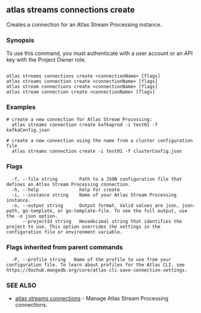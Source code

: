 ## atlas streams connections create

Creates a connection for an Atlas Stream Processing instance.


### Synopsis

To use this command, you must authenticate with a user account or an API key with the Project Owner role.



```

atlas streams connections create <connectionName> [flags]
atlas streams connection create <connectionName> [flags]
atlas stream connections create <connectionName> [flags]
atlas stream connection create <connectionName> [flags]
```

### Examples

```
# create a new connection for Atlas Stream Processing:
  atlas streams connection create kafkaprod -i test01 -f kafkaConfig.json

# create a new connection using the name from a cluster configuration file
  atlas streams connection create -i test01 -f clusterConfig.json

```


### Flags

```
  -f, --file string        Path to a JSON configuration file that defines an Atlas Stream Processing connection.
  -h, --help               help for create
  -i, --instance string    Name of your Atlas Stream Processing instance.
  -o, --output string      Output format. Valid values are json, json-path, go-template, or go-template-file. To see the full output, use the -o json option.
      --projectId string   Hexadecimal string that identifies the project to use. This option overrides the settings in the configuration file or environment variable.

```


### Flags inherited from parent commands

```
  -P, --profile string   Name of the profile to use from your configuration file. To learn about profiles for the Atlas CLI, see https://dochub.mongodb.org/core/atlas-cli-save-connection-settings.

```

### SEE ALSO


* [atlas streams connections](atlas_streams_connections.md)	- Manage Atlas Stream Processing connections.



